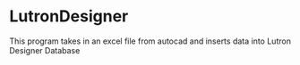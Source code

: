 # LutronDesigner
This program takes in an excel file from autocad and inserts data into Lutron Designer Database
